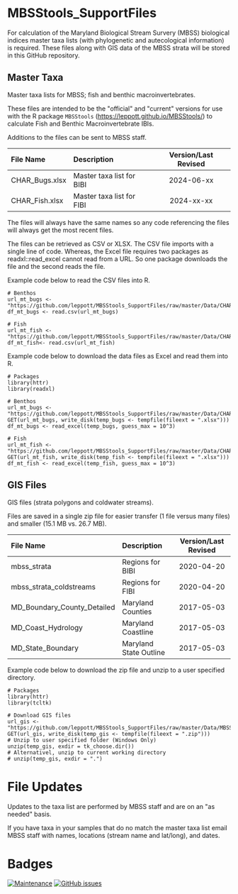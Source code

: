 # MBSStools_SupportFiles
For calculation of the Maryland Biological Stream Survery (MBSS) biological 
indices master taxa lists (with phylogenetic and autecological information) is 
required.  These files along with GIS data of the MBSS strata will be stored in 
this GitHub repository.

## Master Taxa
Master taxa lists for MBSS; fish and benthic macroinvertebrates.

These files are intended to be the "official" and "current" versions for use 
with the R package `MBSStools` (https://leppott.github.io/MBSStools/) to 
calculate Fish and Benthic Macroinvertebrate IBIs.

Additions to the files can be sent to MBSS staff.

|File Name      |Description              | Version/Last Revised|
|:--------------|:------------------------|:-------------------:|
|CHAR_Bugs.xlsx |Master taxa list for BIBI|2024-06-xx           |
|CHAR_Fish.xlsx |Master taxa list for FIBI|2024-xx-xx           |


The files will always have the same names so any code referencing the files will
always get the most recent files.

The files can be retrieved as CSV or XLSX.  The CSV file imports with a single 
line of code.  Whereas, the Excel file requires two packages as 
readxl::read_excel cannot read from a URL.  So one package downloads the file 
and the second reads the file.

Example code below to read the CSV files into R.

```
# Benthos
url_mt_bugs <- "https://github.com/leppott/MBSStools_SupportFiles/raw/master/Data/CHAR_Bugs.csv"
df_mt_bugs <- read.csv(url_mt_bugs)

# Fish
url_mt_fish <- "https://github.com/leppott/MBSStools_SupportFiles/raw/master/Data/CHAR_Fish.csv"
df_mt_fish<- read.csv(url_mt_fish)
```

Example code below to download the data files as Excel and read them into R.

```
# Packages
library(httr)
library(readxl)

# Benthos
url_mt_bugs <- "https://github.com/leppott/MBSStools_SupportFiles/raw/master/Data/CHAR_Bugs.xlsx"
GET(url_mt_bugs, write_disk(temp_bugs <- tempfile(fileext = ".xlsx")))
df_mt_bugs <- read_excel(temp_bugs, guess_max = 10^3)

# Fish
url_mt_fish <- "https://github.com/leppott/MBSStools_SupportFiles/raw/master/Data/CHAR_Fish.xlsx"
GET(url_mt_fish, write_disk(temp_fish <- tempfile(fileext = ".xlsx")))
df_mt_fish <- read_excel(temp_fish, guess_max = 10^3)
```

## GIS Files
GIS files (strata polygons and coldwater streams).

Files are saved in a single zip file for easier transfer (1 file versus many files) and smaller (15.1 MB vs. 26.7 MB).


|File Name                  |Description           | Version/Last Revised|
|:--------------------------|:---------------------|:-------------------:|
|mbss_strata                |Regions for BIBI      |2020-04-20           |
|mbss_strata_coldstreams    |Regions for FIBI      |2020-04-20           |
|MD_Boundary_County_Detailed|Maryland Counties     |2017-05-03           |
|MD_Coast_Hydrology         |Maryland Coastline    |2017-05-03           |
|MD_State_Boundary          |Maryland State Outline|2017-05-03           |
    
Example code below to download the zip file and unzip to a user specified directory.

```
# Packages
library(httr)
library(tcltk)

# Download GIS files
url_gis <- "https://github.com/leppott/MBSStools_SupportFiles/raw/master/Data/MBSS_GIS.zip"
GET(url_gis, write_disk(temp_gis <- tempfile(fileext = ".zip")))
# Unzip to user specified folder (Windows Only)
unzip(temp_gis, exdir = tk_choose.dir())
# Alternativel, unzip to current working directory
# unzip(temp_gis, exdir = ".")
```

# File Updates
Updates to the taxa list are performed by MBSS staff and are on an "as needed" 
basis.

If you have taxa in your samples that do no match the master taxa list email 
MBSS staff with names, locations (stream name and lat/long), and dates.

# Badges
[![Maintenance](https://img.shields.io/badge/Maintained%3F-yes-green.svg)](https://GitHub.com/leppott/MBSS_MasterTaxa/graphs/commit-activity)
[![GitHub issues](https://img.shields.io/github/issues/leppott/MBSS_MasterTaxa.svg)](https://GitHub.com/leppott/MBSS_MasterTaxa/issues/)
